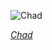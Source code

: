 
![Chad](https://www.gstatic.com/prettyearth/assets/full/2259.jpg)

*[Chad](https://www.google.com/maps/@18.805792,22.877479,15z/data=!3m1!1e3)*
